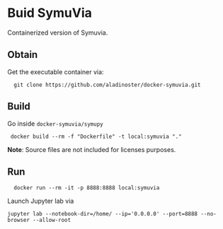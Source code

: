 # Buid SymuVia 

Containerized version of Symuvia. 

## Obtain 

Get the executable container via:

```
  git clone https://github.com/aladinoster/docker-symuvia.git
```


## Build 

Go inside `docker-symuvia/symupy`

```
 docker build --rm -f "Dockerfile" -t local:symuvia "." 
```

**Note**: Source files are not included for licenses purposes. 


## Run 

```
  docker run --rm -it -p 8888:8888 local:symuvia
```

Launch Jupyter lab via 

```
jupyter lab --notebook-dir=/home/ --ip='0.0.0.0' --port=8888 --no-browser --allow-root
```
